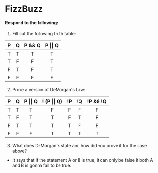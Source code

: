 # FizzBuzz
#### Respond to the following:

1. Fill out the following truth table:

| P  | Q  | P && Q | P \|\| Q |
|:--:|:--:|:------:|:--------:|
| T  | T  |    T   |    T     |
| T  | F  |    F   |    T     |
| F  | T  |    F   |    T     |
| F  | F  |    F   |    F     |


2. Prove a version of DeMorgan's Law:

| P  | Q  | P \|\| Q | ! (P \|\| Q) | !P | !Q | !P && !Q |
|:--:|:--:|:--------:|:------------:|:--:|:--:|:--------:|
| T  | T  |    T     |      F       | F  | F  |    F     |
| T  | F  |    T     |      T       | F  | T  |    F     |
| F  | T  |    T     |      T       | T  | F  |    F     |
| F  | F  |    F     |      T       | T  | T  |    T     |

3. What does DeMorgan's state and how did you prove it for the case above?
  * It says that if the statement A or B is true, it can only be false if both A and B is gonna fail to be true. 
